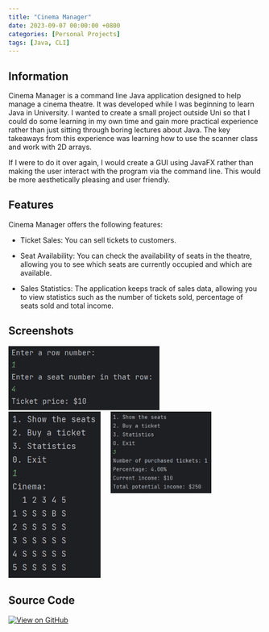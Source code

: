 ```yaml
---
title: "Cinema Manager"
date: 2023-09-07 00:00:00 +0800
categories: [Personal Projects]
tags: [Java, CLI]
---
```


## Information
Cinema Manager is a command line Java application designed to help manage a cinema theatre. It was developed while I was beginning to learn Java in University. I wanted to create a small project outside Uni so that I could do some learning in my own time and gain more practical experience rather than just sitting through boring lectures about Java. The key takeaways from this experience was learning how to use the scanner class and work with 2D arrays.

If I were to do it over again, I would create a GUI using JavaFX rather than making the user interact with the program via the command line. This would be more aesthetically pleasing and user friendly.

## Features
Cinema Manager offers the following features:

- Ticket Sales: You can sell tickets to customers.

- Seat Availability: You can check the availability of seats in the theatre, allowing you to see which seats are currently occupied and which are available.

- Sales Statistics: The application keeps track of sales data, allowing you to view statistics such as the number of tickets sold, percentage of seats sold and total income.

## Screenshots
<div style="float: left; margin-right: 20px;">
    <img src="screenshots/cinema_start.png" alt="Start screen of the cinema manager" style="max-width: 300px; max-height: 330px;">
</div>
<div style="float: left; margin-right: 20px;">
    <img src="screenshots/cinema_seats.png" alt="Cinema seats screen" style="max-width: 200px; max-height: 330px;">
</div>
<div style="float: left;">
    <img src="screenshots/cinema_stats.png" alt="Cinema statistics screen" style="max-width: 200px; max-height: 330px;">
</div>
<div style="clear: both;"></div>

## Source Code
[![View on GitHub](https://img.shields.io/badge/GitHub-View_repository-blue?style=for-the-badge&logo=github)](https://github.com/IssacMathai/CinemaManager)


